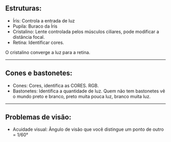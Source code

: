 ## Estruturas:

- Íris: Controla a entrada de luz
- Pupila: Buraco da Íris
- Cristalino: Lente controlada pelos músculos ciliares, pode modificar a distância focal. 
- Retina: Identificar cores.

O cristalino converge a luz para a retina. 

---
## Cones e bastonetes:

- Cones: Cores, identifica as CORES. RGB.
- Bastonetes: Identifica a quantidade de luz. Quem não tem bastonetes vê o mundo preto e branco, preto muita pouca luz, branco muita luz. 

---
## Problemas de visão:

- Acuidade visual: Ângulo de visão que você distingue um ponto de outro = $1/60°$ 
